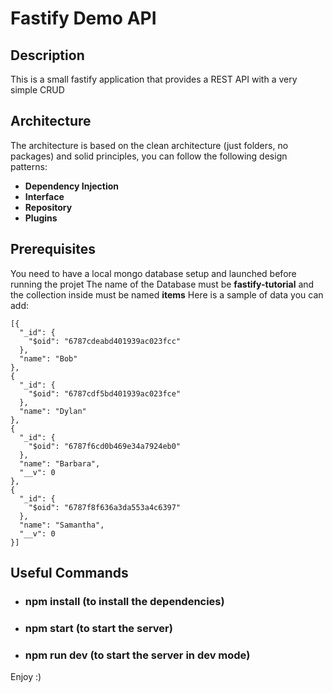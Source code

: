 # Fastify Demo API

## Description

This is a small fastify application that provides a REST API with a very simple CRUD

## Architecture

The architecture is based on the clean architecture (just folders, no packages) and solid principles, you can follow the following design patterns:

- **Dependency Injection**
- **Interface**
- **Repository**
- **Plugins**

## Prerequisites

You need to have a local mongo database setup and launched before running the projet
The name of the Database must be **fastify-tutorial** and the collection inside must be named **items**
Here is a sample of data you can add:

```json:
[{
  "_id": {
    "$oid": "6787cdeabd401939ac023fcc"
  },
  "name": "Bob"
},
{
  "_id": {
    "$oid": "6787cdf5bd401939ac023fce"
  },
  "name": "Dylan"
},
{
  "_id": {
    "$oid": "6787f6cd0b469e34a7924eb0"
  },
  "name": "Barbara",
  "__v": 0
},
{
  "_id": {
    "$oid": "6787f8f636a3da553a4c6397"
  },
  "name": "Samantha",
  "__v": 0
}]
```


## Useful Commands

- ### npm install (to install the dependencies)
- ### npm start (to start the server)
- ### npm run dev (to start the server in dev mode)

Enjoy :)
